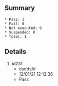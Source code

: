 ## Summary
	* Pass: 1
	* Fail: 0
	* Not executed: 0
	* Suspended: 0
	* Total: 1
## Details
1. id231
	* dsddsfd
	* 12/01/21 12:12:36
	* Pass
